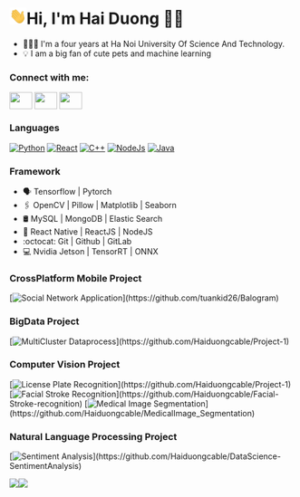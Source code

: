 # <img src="https://raw.githubusercontent.com/ABSphreak/ABSphreak/master/gifs/Hi.gif" width="30px">Hi, I'm Hai Duong 👨‍💻
- 👨🏻‍💻 I'm a four years at Ha Noi University Of Science And Technology.
- 💡 I am a big fan of cute pets and machine learning

<p align="left">
<h3 align="left">Connect with me:</h3>
<a href="https://www.linkedin.com/in/nguy%E1%BB%85n-h%E1%BA%A3i-d%C6%B0%C6%A1ng-b369b51b8/" target="blank"><img align="center" src="https://upload.wikimedia.org/wikipedia/commons/c/ca/LinkedIn_logo_initials.png" height="30" width="40" /></a>
<a href="https://github.com/Haiduongcable" target="blank"><img align="center" src="https://github.githubassets.com/images/modules/logos_page/GitHub-Mark.png" height="30" width="40" /></a>
<a href="https://www.facebook.com/haiduong.nguyen2712" target="blank"><img align="center" src="https://upload.wikimedia.org/wikipedia/commons/thumb/0/05/Facebook_Logo_%282019%29.png/1200px-Facebook_Logo_%282019%29.png" height="30" width="40" /></a>

### Languages
[![Python](https://img.shields.io/badge/-Python-fff?&logo=python)](https://github.com/adamalston?tab=repositories&q=&type=&language=python)
[![React](https://img.shields.io/badge/-React-fff?&logo=react)](https://github.com/adamalston?tab=repositories&q=&type=&language=React)
[![C++](https://img.shields.io/badge/-++-fff?&logo=cplusplus)](https://github.com/adamalston?tab=repositories&q=&type=&language=C)
[![NodeJs](https://img.shields.io/badge/-Nodejs-fff?&logo=nodedotjs)](https://github.com/adamalston?tab=repositories&q=&type=&language=React)
[![Java](https://img.shields.io/badge/-Java-fff?&logo=Java&logoColor=007396)](https://github.com/adamalston?tab=repositories&q=&type=&language=java)

### Framework

* 🗣 Tensorflow | Pytorch
* 🖇️ OpenCV | Pillow | Matplotlib | Seaborn
* 🛢️ MySQL | MongoDB | Elastic Search
* :beer: React Native | ReactJS | NodeJS
* :octocat: Git | Github | GitLab
* :computer: Nvidia Jetson | TensorRT | ONNX

### CrossPlatform Mobile Project
[![Social Network Application](https://img.shields.io/badge/-📱%20Social%20Network%20Application-fff?)](https://github.com/tuankid26/Balogram)

### BigData Project
[![MultiCluster Dataprocess](https://img.shields.io/badge/-📈%20MultiCluster%20Dataprocess-fff?)](https://github.com/Haiduongcable/Project-1)

### Computer Vision Project
[![License Plate Recognition](https://img.shields.io/badge/-🚗%20License%20Plate%20Recognition-fff?)](https://github.com/Haiduongcable/Project-1)
[![Facial Stroke Recognition](https://img.shields.io/badge/-💉%20Facial%20Stroke%20Recognition-fff?)](https://github.com/Haiduongcable/Facial-Stroke-recognition)
[![Medical Image Segmentation](https://img.shields.io/badge/-💊%20Medical%20Image%20Segmentation-fff?)](https://github.com/Haiduongcable/MedicalImage_Segmentation)
### Natural Language Processing Project
[![Sentiment Analysis](https://img.shields.io/badge/-😀%20Sentiment%20Analysis-fff?)](https://github.com/Haiduongcable/DataScience-SentimentAnalysis)

<a href="https://github.com/Haiduongcable"><img height="137.3px" src="https://github-readme-stats.vercel.app/api?username=Haiduongcable&hide_title=true&hide_border=true&show_icons=true&include_all_commits=true&count_private=true&line_height=21&text_color=000&icon_color=000&bg_color=0,ea6161,ffc64d,fffc4d,52fa5a&theme=graywhite" /><!-- wi*quL3fcV --><img height="137.3px" src="https://github-readme-stats.vercel.app/api/top-langs/?username=Haiduongcable&hide=html&hide_title=true&hide_border=true&layout=compact&langs_count=7&exclude_repo=comp426&text_color=000&icon_color=fff&bg_color=0,52fa5a,4dfcff,c64dff&theme=graywhite" /></a>

